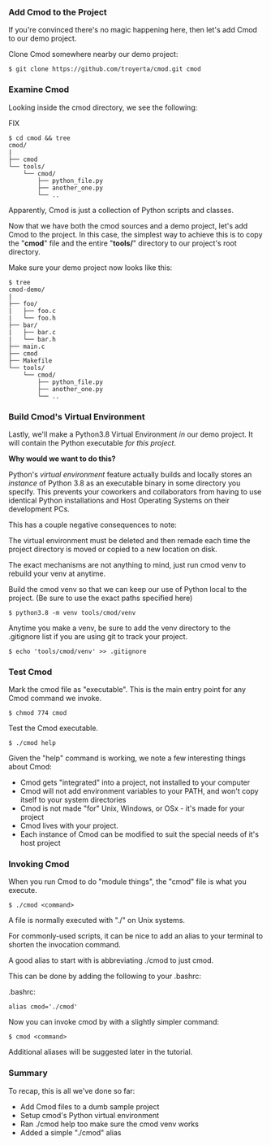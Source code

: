 ### Add Cmod to the Project

If you're convinced there's no magic happening here, then let's add Cmod to our demo project.

Clone Cmod somewhere nearby our demo project:
```shell
$ git clone https://github.com/troyerta/cmod.git cmod
```

### Examine Cmod

Looking inside the cmod directory, we see the following:

FIX
```shell
$ cd cmod && tree
cmod/
|
├── cmod
└── tools/
    └── cmod/
        ├── python_file.py
        ├── another_one.py
        └── ..
```

Apparently, Cmod is just a collection of Python scripts and classes.

Now that we have both the cmod sources and a demo project, let's add Cmod to the project. In this case, the simplest way to achieve this is to copy the "**cmod**" file and the entire "**tools/**" directory to our project's root directory.

Make sure your demo project now looks like this:
```shell
$ tree
cmod-demo/
|
├── foo/
|   ├── foo.c
|   └── foo.h
├── bar/
|   ├── bar.c
|   └── bar.h
├── main.c
├── cmod
├── Makefile
└── tools/
    └── cmod/
        ├── python_file.py
        ├── another_one.py
        └── ..
```

### Build Cmod's Virtual Environment

Lastly, we'll make a Python3.8 Virtual Environment *in* our demo project. It will contain the Python executable *for this project*.

**Why would we want to do this?**

Python's *virtual environment* feature actually builds and locally stores an *instance* of Python 3.8 as an executable binary in some directory you specify. This prevents your coworkers and collaborators from having to use identical Python installations and Host Operating Systems on their development PCs.

This has a couple negative consequences to note:

The virtual environment must be deleted and then remade each time the project directory is moved or copied to a new location on disk.

The exact mechanisms are not anything to mind, just run cmod venv to rebuild your venv at anytime.

Build the cmod venv so that we can keep our use of Python local to the project. (Be sure to use the exact paths specified here)
```
$ python3.8 -m venv tools/cmod/venv
```

Anytime you make a venv, be sure to add the venv directory to the .gitignore list if you are using git to track your project.
```shell
$ echo 'tools/cmod/venv' >> .gitignore
```

### Test Cmod

Mark the cmod file as "executable". This is the main entry point for any Cmod command we invoke.

```
$ chmod 774 cmod
```

Test the Cmod executable.
```shell
$ ./cmod help
```

Given the "help" command is working, we note a few interesting things about Cmod:

- Cmod gets "integrated" into a project, not installed to your computer
- Cmod will not add environment variables to your PATH, and won't copy itself to your system directories
- Cmod is not made "for" Unix, Windows, or OSx - it's made for your project
- Cmod lives with your project.
- Each instance of Cmod can be modified to suit the special needs of it's host project

### Invoking Cmod

When you run Cmod to do "module things", the "cmod" file is what you execute.

```shell
$ ./cmod <command>
```

A file is normally executed with "./" on Unix systems.

For commonly-used scripts, it can be nice to add an alias to your terminal to shorten the invocation command.

A good alias to start with is abbreviating ./cmod to just cmod.

This can be done by adding the following to your .bashrc:

.bashrc:
```
alias cmod='./cmod'
```

Now you can invoke cmod by with a slightly simpler command:

```shell
$ cmod <command>
```

Additional aliases will be suggested later in the tutorial.

### Summary

To recap, this is all we've done so far:

- Add Cmod files to a dumb sample project
- Setup cmod's Python virtual environment
- Ran ./cmod help too make sure the cmod venv works
- Added a simple "./cmod" alias
